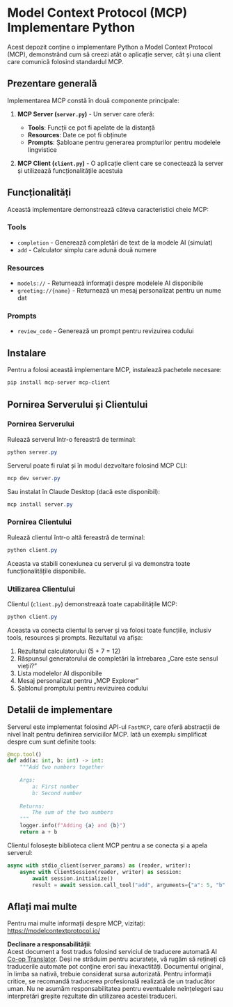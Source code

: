 <!--
CO_OP_TRANSLATOR_METADATA:
{
  "original_hash": "706b9b075dc484b73a053e6e9c709b4b",
  "translation_date": "2025-05-25T13:33:19+00:00",
  "source_file": "04-PracticalImplementation/samples/python/README.md",
  "language_code": "ro"
}
-->
# Model Context Protocol (MCP) Implementare Python

Acest depozit conține o implementare Python a Model Context Protocol (MCP), demonstrând cum să creezi atât o aplicație server, cât și una client care comunică folosind standardul MCP.

## Prezentare generală

Implementarea MCP constă în două componente principale:

1. **MCP Server (`server.py`)** - Un server care oferă:
   - **Tools**: Funcții ce pot fi apelate de la distanță
   - **Resources**: Date ce pot fi obținute
   - **Prompts**: Șabloane pentru generarea prompturilor pentru modelele lingvistice

2. **MCP Client (`client.py`)** - O aplicație client care se conectează la server și utilizează funcționalitățile acestuia

## Funcționalități

Această implementare demonstrează câteva caracteristici cheie MCP:

### Tools
- `completion` - Generează completări de text de la modele AI (simulat)
- `add` - Calculator simplu care adună două numere

### Resources
- `models://` - Returnează informații despre modelele AI disponibile
- `greeting://{name}` - Returnează un mesaj personalizat pentru un nume dat

### Prompts
- `review_code` - Generează un prompt pentru revizuirea codului

## Instalare

Pentru a folosi această implementare MCP, instalează pachetele necesare:

```powershell
pip install mcp-server mcp-client
```

## Pornirea Serverului și Clientului

### Pornirea Serverului

Rulează serverul într-o fereastră de terminal:

```powershell
python server.py
```

Serverul poate fi rulat și în modul dezvoltare folosind MCP CLI:

```powershell
mcp dev server.py
```

Sau instalat în Claude Desktop (dacă este disponibil):

```powershell
mcp install server.py
```

### Pornirea Clientului

Rulează clientul într-o altă fereastră de terminal:

```powershell
python client.py
```

Aceasta va stabili conexiunea cu serverul și va demonstra toate funcționalitățile disponibile.

### Utilizarea Clientului

Clientul (`client.py`) demonstrează toate capabilitățile MCP:

```powershell
python client.py
```

Aceasta va conecta clientul la server și va folosi toate funcțiile, inclusiv tools, resources și prompts. Rezultatul va afișa:

1. Rezultatul calculatorului (5 + 7 = 12)
2. Răspunsul generatorului de completări la întrebarea „Care este sensul vieții?”
3. Lista modelelor AI disponibile
4. Mesaj personalizat pentru „MCP Explorer”
5. Șablonul promptului pentru revizuirea codului

## Detalii de implementare

Serverul este implementat folosind API-ul `FastMCP`, care oferă abstracții de nivel înalt pentru definirea serviciilor MCP. Iată un exemplu simplificat despre cum sunt definite tools:

```python
@mcp.tool()
def add(a: int, b: int) -> int:
    """Add two numbers together
    
    Args:
        a: First number
        b: Second number
    
    Returns:
        The sum of the two numbers
    """
    logger.info(f"Adding {a} and {b}")
    return a + b
```

Clientul folosește biblioteca client MCP pentru a se conecta și a apela serverul:

```python
async with stdio_client(server_params) as (reader, writer):
    async with ClientSession(reader, writer) as session:
        await session.initialize()
        result = await session.call_tool("add", arguments={"a": 5, "b": 7})
```

## Aflați mai multe

Pentru mai multe informații despre MCP, vizitați: https://modelcontextprotocol.io/

**Declinare a responsabilității**:  
Acest document a fost tradus folosind serviciul de traducere automată AI [Co-op Translator](https://github.com/Azure/co-op-translator). Deși ne străduim pentru acuratețe, vă rugăm să rețineți că traducerile automate pot conține erori sau inexactități. Documentul original, în limba sa nativă, trebuie considerat sursa autorizată. Pentru informații critice, se recomandă traducerea profesională realizată de un traducător uman. Nu ne asumăm responsabilitatea pentru eventualele neînțelegeri sau interpretări greșite rezultate din utilizarea acestei traduceri.